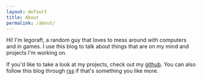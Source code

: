 ```yaml
---
layout: default
title: About
permalink: /about/
---
```


Hi! I'm legoraft, a random guy that loves to mess around with computers and in games. I use this blog to talk about things that are on my mind and projects I'm working on.

If you'd like to take a look at my projects, check out my [github](https://github.com/legoraft). You can also follow this blog through [rss](https://legoraft.com/feed.xml) if that's something you like more.